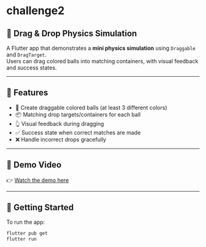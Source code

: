 # challenge2  

## 🏀 Drag & Drop Physics Simulation  

A Flutter app that demonstrates a **mini physics simulation** using `Draggable` and `DragTarget`.  
Users can drag colored balls into matching containers, with visual feedback and success states.  

---  

## 🚀 Features  
- 🎨 Create draggable colored balls (at least 3 different colors)  
- 📦 Matching drop targets/containers for each ball  
- 👆 Visual feedback during dragging  
- ✅ Success state when correct matches are made  
- ❌ Handle incorrect drops gracefully  

---  

## 📱 Demo Video  
👉 [Watch the demo here](https://github.com/user-attachments/assets/f444a957-b0f3-466f-9296-1798f6b7a3e7)  


---  
## 🚀 Getting Started

To run the app:

```bash
flutter pub get
flutter run

